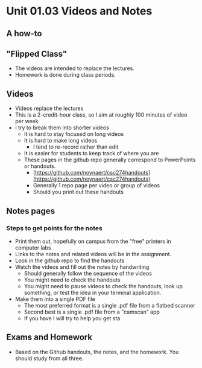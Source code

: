 # Unit 01.03 Videos and Notes

## A how-to

## "Flipped Class"

* The videos are intended to replace the lectures.
* Homework is done during class periods.

## Videos

* Videos replace the lectures
* This is a 2-credit-hour class, so I aim at roughly 100 minutes of video per week 
* I try to break them into shorter videos
  * It is hard to stay focused on long videos
  * It is hard to make long videos
    * I tend to re-record rather than edit
  * It is easier for students to keep track of where you are
  * These pages in the github repo generally correspond to PowerPoints or handouts.
    * [https://github.com/noynaert/csc274handouts](https://github.com/noynaert/csc274handouts)
    * Generally 1 repo page per video or group of videos
    * Should you print out these handouts

## Notes pages

### Steps to get points for the notes

* Print them out, hopefully on campus from the "free" printers in computer labs
* Links to the notes and related videos will be in the assignment.
* Look in the github repo to find the handouts
* Watch the videos and fill out the notes by handwriting
    * Should generally follow the sequence of the videos
    * You might need to check the handouts
    * You might need to pause videos to check the handouts, look up something, or test the idea in your terminal application.
* Make them into a single PDF file 
  * The most preferred format is a single .pdf file from a flatbed scanner
  * Second best is a single .pdf file from a "camscan" app
  * If you have  I will try to help you get sta

## Exams and Homework

* Based on the Github handouts, the notes, and the homework.  You should study from all three.

